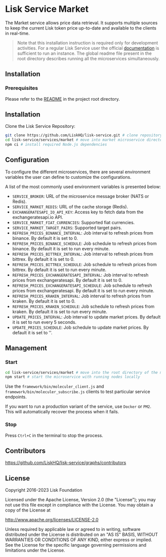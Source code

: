 # Lisk Service Market

The Market service allows price data retrieval. It supports multiple sources to keep the current Lisk token price up-to-date and available to the clients in real-time.

> Note that this installation instruction is required only for development activities. For a regular Lisk Service user the official [documentation](https://lisk.com/documentation/lisk-service/) is sufficient to run an instance. The global readme file present in the root directory describes running all the microservices simultaneously.

## Installation

### Prerequisites

Please refer to the [README](../../README.md) in the project root directory.

## Installation

Clone the Lisk Service Repository:

```bash
git clone https://github.com/LiskHQ/lisk-service.git # clone repository
cd lisk-service/services/market # move into market microservice directory
npm ci # install required Node.js dependencies
```

## Configuration

To configure the different microservices, there are several environment variables the user can define to customize the configurations.

A list of the most commonly used environment variables is presented below:

- `SERVICE_BROKER`: URL of the microservice message broker (NATS or Redis).
- `SERVICE_MARKET_REDIS`: URL of the cache storage (Redis).
- `EXCHANGERATESAPI_IO_API_KEY`: Access key to fetch data from the exchangeratesapi.io API.
- `SERVICE_MARKET_FIAT_CURRENCIES`: Supported fiat currencies.
- `SERVICE_MARKET_TARGET_PAIRS`: Supported target pairs.
- `REFRESH_PRICES_BINANCE_INTERVAL`: Job interval to refresh prices from binance. By default it is set to 0.
- `REFRESH_PRICES_BINANCE_SCHEDULE`: Job schedule to refresh prices from binance. By default it is set to run every minute.
- `REFRESH_PRICES_BITTREX_INTERVAL`: Job interval to refresh prices from bittrex. By default it is set to 0.
- `REFRESH_PRICES_BITTREX_SCHEDULE`: Job schedule to refresh prices from bittrex. By default it is set to run every minute.
- `REFRESH_PRICES_EXCHANGERATESAPI_INTERVAL`: Job interval to refresh prices from exchangeratesapi. By default it is set to 0.
- `REFRESH_PRICES_EXCHANGERATESAPI_SCHEDULE`: Job schedule to refresh prices from exchangeratesapi. By default it is set to run every minute.
- `REFRESH_PRICES_KRAKEN_INTERVAL`: Job interval to refresh prices from kraken. By default it is set to 0.
- `REFRESH_PRICES_KRAKEN_SCHEDULE`: Job schedule to refresh prices from kraken. By default it is set to run every minute.
- `UPDATE_PRICES_INTERVAL`: Job interval to update market prices. By default it is set to run every 5 seconds.
- `UPDATE_PRICES_SCHEDULE`: Job schedule to update market prices. By default it is set to ''.

## Management

### Start

```bash
cd lisk-service/services/market # move into the root directory of the market microservice
npm start # start the microservice with running nodes locally
```

Use the `framework/bin/moleculer_client.js` and `framework/bin/moleculer_subscribe.js` clients to test particular service endpoints.

If you want to run a production variant of the service, use `Docker` or `PM2`. This will automatically recover the process when it fails.

### Stop

Press `Ctrl+C` in the terminal to stop the process.

## Contributors

https://github.com/LiskHQ/lisk-service/graphs/contributors

## License

Copyright 2016-2023 Lisk Foundation

Licensed under the Apache License, Version 2.0 (the "License");
you may not use this file except in compliance with the License.
You may obtain a copy of the License at

http://www.apache.org/licenses/LICENSE-2.0

Unless required by applicable law or agreed to in writing, software
distributed under the License is distributed on an "AS IS" BASIS,
WITHOUT WARRANTIES OR CONDITIONS OF ANY KIND, either express or implied.
See the License for the specific language governing permissions and
limitations under the License.

[lisk documentation site]: https://lisk.com/documentation
